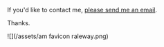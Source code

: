 


If you'd like to contact me, [please send me an email](mailto:anneke@fastmail.com).

Thanks.



![](/assets/am favicon raleway.png)

